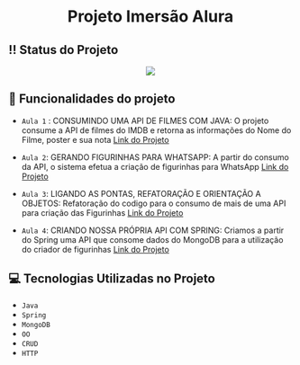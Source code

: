 <h1 align="center"> Projeto Imersão Alura </h1>

## :bangbang: Status do Projeto
<p align="center">
<img src="http://img.shields.io/static/v1?label=STATUS&message=EM%20DESENVOLVIMENTO&color=GREEN&style=for-the-badge"/>
</p>

## :hammer: Funcionalidades do projeto

- `Aula 1` : 
CONSUMINDO UMA API DE FILMES COM JAVA: O projeto consume a API de filmes do IMDB e retorna as informações do Nome do Filme, poster e sua nota
<a href="https://github.com/gbacharel/Alura-Imersao-Java-Sprint/tree/master/finalizadas/aula1">Link do Projeto</a>

- `Aula 2`: GERANDO FIGURINHAS PARA WHATSAPP: 
A partir do consumo da API, o sistema efetua a criação de figurinhas para WhatsApp 
<a href="https://github.com/gbacharel/Alura-Imersao-Java-Sprint/tree/master/finalizadas/aula2">Link do Projeto</a>

- `Aula 3`: LIGANDO AS PONTAS, REFATORAÇÃO E ORIENTAÇÃO A OBJETOS: 
Refatoração do codigo para o consumo de mais de uma API para criação das Figurinhas 
<a href="https://github.com/gbacharel/Alura-Imersao-Java-Sprint/tree/master/finalizadas/aula3">Link do Projeto</a>

- `Aula 4`: CRIANDO NOSSA PRÓPRIA API COM SPRING:
Criamos a partir do Spring uma API que consome dados do MongoDB para a utilização do criador de figurinhas 
<a href="https://github.com/gbacharel/Alura-Imersao-Java-Sprint/tree/master/finalizadas/aula4">Link do Projeto</a>

## :computer: Tecnologias Utilizadas no Projeto
-  `Java`
-  `Spring`
-  `MongoDB`
-  `OO`
-  `CRUD`
-  `HTTP`  



